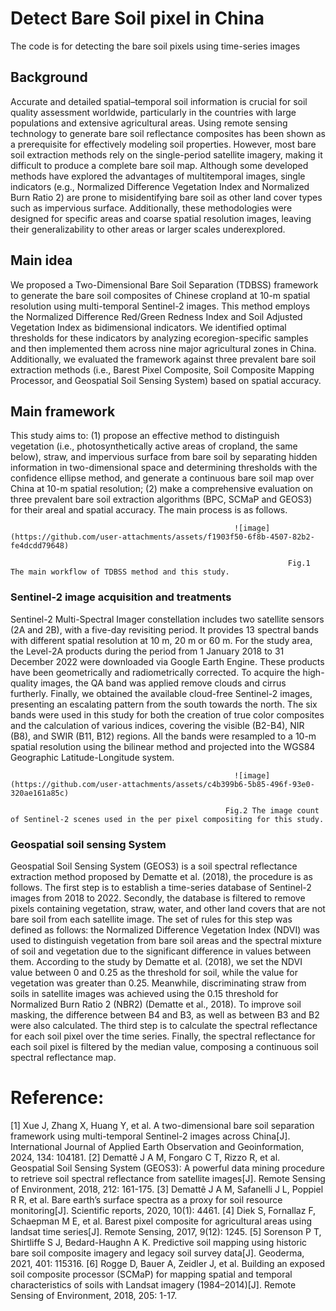 # Detect Bare Soil pixel in China
The code is for detecting the bare soil pixels using time-series images
## Background
Accurate and detailed spatial–temporal soil information is crucial for soil quality assessment worldwide, particularly in the countries with large populations and extensive agricultural areas. Using remote sensing technology to generate bare soil reflectance composites has been shown as a prerequisite for effectively modeling soil properties. However, most bare soil extraction methods rely on the single-period satellite imagery, making it difficult to produce a complete bare soil map. Although some developed methods have explored the advantages of multitemporal images, single indicators (e.g., Normalized Difference Vegetation Index and Normalized Burn Ratio 2) are prone to misidentifying bare soil as other land cover types such as impervious surface. Additionally, these methodologies were designed for specific areas and coarse spatial resolution images, leaving their generalizability to other areas or larger scales underexplored.
## Main idea
We proposed a Two-Dimensional Bare Soil Separation (TDBSS) framework to generate the bare soil composites of Chinese cropland at 10-m spatial resolution using multi-temporal Sentinel-2 images. This method employs the Normalized Difference Red/Green Redness Index and Soil Adjusted Vegetation Index as bidimensional indicators. We identified optimal thresholds for these indicators by analyzing ecoregion-specific samples and then implemented them across nine major agricultural zones in China. Additionally, we evaluated the framework against three prevalent bare soil extraction methods (i.e., Barest Pixel Composite, Soil Composite Mapping Processor, and Geospatial Soil Sensing System) based on spatial accuracy. 
## Main framework
This study aims to: (1) propose an effective method to distinguish vegetation (i.e., photosynthetically active areas of cropland, the same below), straw, and impervious surface from bare soil
by separating hidden information in two-dimensional space and determining thresholds with the confidence ellipse method, and generate a continuous bare soil map over China at 10-m spatial resolution; (2) make a comprehensive evaluation on three prevalent bare soil extraction algorithms (BPC, SCMaP and GEOS3) for their areal and spatial accuracy. The main process is as follows.

                                                      ![image](https://github.com/user-attachments/assets/f1903f50-6f8b-4507-82b2-fe4dcdd79648)
                                                      
                                                                  Fig.1 The main workflow of TDBSS method and this study.
                                                                  
### Sentinel-2 image acquisition and treatments
Sentinel-2 Multi-Spectral Imager constellation includes two satellite sensors (2A and 2B), with a five-day revisiting period. It provides 13 spectral bands with different spatial resolution at 10 m, 20 m or 60 m. For the study area, the Level-2A products during the period from 1 January 2018 to 31 December 2022 were downloaded via Google Earth Engine. These products have been geometrically and radiometrically corrected. To acquire the high-quality images, the QA band was applied remove clouds and cirrus furtherly. Finally, we obtained the available cloud-free Sentinel-2 images, presenting an escalating pattern from the south towards the north. The six bands were used in this study for both the creation of true color composites and the calculation of various indices, covering the visible (B2-B4), NIR (B8), and SWIR (B11, B12) regions. All the bands were resampled to a 10-m spatial resolution using the bilinear method and projected into the WGS84 Geographic Latitude-Longitude system.

                                                      ![image](https://github.com/user-attachments/assets/c4b399b6-5b85-496f-93e0-320ae161a85c)
                                                      
                                                    Fig.2 The image count of Sentinel-2 scenes used in the per pixel compositing for this study.
                                                    
### Geospatial soil sensing System
Geospatial Soil Sensing System (GEOS3) is a soil spectral reflectance extraction method proposed by Dematte et al. (2018), the procedure is as follows. The first step is to establish a time-series database of Sentinel-2 images from 2018 to 2022. Secondly, the database is filtered to remove pixels containing vegetation, straw, water, and other land covers that are not bare soil from each satellite image. The set of rules for this step was defined as follows: the Normalized Difference Vegetation Index (NDVI) was used to distinguish vegetation from bare soil areas and the spectral mixture of soil and vegetation due to the significant difference in values between them. According to the study by Dematte et al. (2018), we set the NDVI value between 0 and 0.25 as the threshold for soil, while the value for vegetation was greater than 0.25. Meanwhile, discriminating straw from soils in satellite images was achieved using the 0.15 threshold for Normalized Burn Ratio 2 (NBR2) (Dematte et al., 2018). To improve soil masking, the difference between B4 and B3, as well as between B3 and B2 were also calculated. The third step is to calculate the spectral reflectance for each soil pixel over the time series. Finally, the spectral reflectance for each soil pixel is filtered by the median value, composing a continuous soil spectral reflectance map.



# Reference:
[1] Xue J, Zhang X, Huang Y, et al. A two-dimensional bare soil separation framework using multi-temporal Sentinel-2 images across China[J]. International Journal of Applied Earth Observation and Geoinformation, 2024, 134: 104181.
[2] Demattê J A M, Fongaro C T, Rizzo R, et al. Geospatial Soil Sensing System (GEOS3): A powerful data mining procedure to retrieve soil spectral reflectance from satellite images[J]. Remote Sensing of Environment, 2018, 212: 161-175.
[3] Demattê J A M, Safanelli J L, Poppiel R R, et al. Bare earth’s surface spectra as a proxy for soil resource monitoring[J]. Scientific reports, 2020, 10(1): 4461.
[4] Diek S, Fornallaz F, Schaepman M E, et al. Barest pixel composite for agricultural areas using landsat time series[J]. Remote Sensing, 2017, 9(12): 1245.
[5] Sorenson P T, Shirtliffe S J, Bedard-Haughn A K. Predictive soil mapping using historic bare soil composite imagery and legacy soil survey data[J]. Geoderma, 2021, 401: 115316.
[6] Rogge D, Bauer A, Zeidler J, et al. Building an exposed soil composite processor (SCMaP) for mapping spatial and temporal characteristics of soils with Landsat imagery (1984–2014)[J]. Remote Sensing of Environment, 2018, 205: 1-17.

